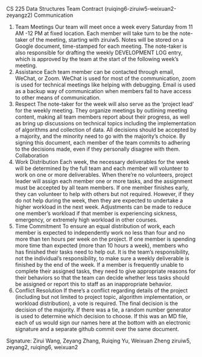 CS 225 Data Structures
Team Contract (ruiqing6-ziruiw5-weixuan2-zeyangz2)
Communication
1. Team Meetings Our team will meet once a week every Saturday from 11 AM -12 PM at fixed location. Each member will take turn to be the note-taker of the meeting, starting with ziruiw5. Notes will be stored on a Google document, time-stamped for each meeting. The note-taker is also responsible for drafting the weekly DEVELOPMENT LOG entry, which is approved by the team at the start of the following week’s meeting.
2. Assistance Each team member can be contacted through email, WeChat, or Zoom. WeChat is used for most of the communication, zoom is used for technical meetings like helping with debugging. Email is used as a backup way of communication when members fail to have access to other means of communication. 
3. Respect The note-taker for the week will also serve as the ‘project lead’ for the weekly meeting. They organize meetings by outlining meeting content, making all team members report about their progress, as well as bring up discussions on technical topics including the implementation of algorithms and collection of data. All decisions should be accepted by a majority, and the minority need to go with the majority’s choice. By signing this document, each member of the team commits to adhering to the decisions made, even if they personally disagree with them.
Collaboration
1. Work Distribution Each week, the necessary deliverables for the week will be determined by the full team and each member will volunteer to work on one or more deliverables. When there’re no volunteers, project leader will assign each member one or more tasks, and the assignment must be accepted by all team members. If one member finishes early, they can volunteer to help with others but not required. However, if they do not help during the week, then they are expected to undertake a higher workload in the next week. Adjustments can be made to reduce one member’s workload if that member is experiencing sickness, emergency, or extremely high workload in other courses. 
2. Time Commitment To ensure an equal distribution of work, each member is expected to independently work no less than four and no more than ten hours per week on the project. If one member is spending more time than expected (more than 10 hours a week), members who has finished their tasks need to help out. It is the team’s responsibility, not the individual’s responsibility, to make sure a weekly deliverable is finished by the end of the week. If a member is frequently unable to complete their assigned tasks, they need to give appropriate reasons for their behaviors so that the team can decide whether less tasks should be assigned or report this to staff as an inappropriate behavior.  
3. Conflict Resolution If there’s a conflict regarding details of the project (including but not limited to project topic, algorithm implementation, or workload distribution), a vote is required. The final decision is the decision of the majority. If there was a tie, a random number generator is used to determine which decision to choose.
If this was an MD file, each of us would sign our names here at the bottom with an electronic
signature and a separate github commit over the same document.

Signature: Zirui Wang, Zeyang Zhang, Ruiqing Yu, Weixuan Zheng
           ziruiw5,    zeyang2,      ruiqing6,   weixuan2
